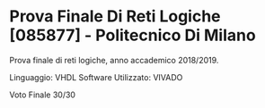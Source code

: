 # Prova Finale Di Reti Logiche [085877] - Politecnico Di Milano
Prova finale di reti logiche, anno accademico 2018/2019.

Linguaggio: VHDL Software Utilizzato: VIVADO

Voto Finale 30/30
